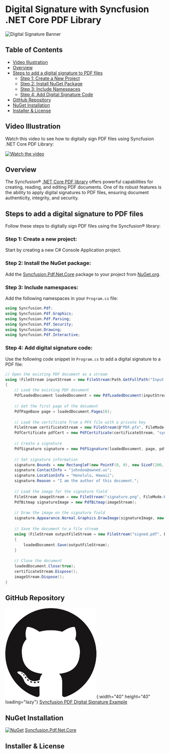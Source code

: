 # Digital Signature with Syncfusion .NET Core PDF Library

![Digital Signature Banner](https://www.syncfusion.com/content/images/banner/digital-signature.png)

## Table of Contents
- [Video Illustration](#video-illustration)
- [Overview](#overview)
- [Steps to add a digital signature to PDF files](#steps-to-add-a-digital-signature-to-pdf-files)
  - [Step 1: Create a New Project](#step-1-create-a-new-project)
  - [Step 2: Install NuGet Package](#step-2-install-the-nuget-package)
  - [Step 3: Include Namespaces](#step-3-include-namespaces)
  - [Step 4: Add Digital Signature Code](#step-4-add-digital-signature-code)
- [GitHub Repository](#github-repository)
- [NuGet Installation](#nuget-installation)
- [Installer & License](#installer--license)

## Video Illustration

Watch this video to see how to digitally sign PDF files using Syncfusion .NET Core PDF Library:

[![Watch the video]()](https://www.youtube.com/watch?v=NNIFh1Ckdzw&t=672s)

## Overview

The Syncfusion&reg; [.NET Core PDF library](https://www.syncfusion.com/document-processing/pdf-framework/net-core/pdf-library) offers powerful capabilities for creating, reading, and editing PDF documents. One of its robust features is the ability to apply digital signatures to PDF files, ensuring document authenticity, integrity, and security.

## Steps to add a digital signature to PDF files

Follow these steps to digitally sign PDF files using the Syncfusion&reg; library:

### Step 1: Create a new project:

Start by creating a new C# Console Application project.

### Step 2: Install the NuGet package:

Add the [Syncfusion.Pdf.Net.Core](https://www.nuget.org/packages/Syncfusion.Pdf.Net.Core/) package to your project from [NuGet.org](https://www.nuget.org/).

### Step 3: Include namespaces:

Add the following namespaces in your `Program.cs` file:

   ```csharp
   using Syncfusion.Pdf;
   using Syncfusion.Pdf.Graphics;
   using Syncfusion.Pdf.Parsing;
   using Syncfusion.Pdf.Security;
   using Syncfusion.Drawing;
   using Syncfusion.Pdf.Interactive;
   ```

### Step 4: Add digital signature code:

Use the following code snippet in `Program.cs` to add a digital signature to a PDF file:

   ```csharp
   // Open the existing PDF document as a stream
   using (FileStream inputStream = new FileStream(Path.GetFullPath("Input.pdf"), FileMode.Open, FileAccess.Read))
   {
       // Load the existing PDF document
       PdfLoadedDocument loadedDocument = new PdfLoadedDocument(inputStream);

       // Get the first page of the document
       PdfPageBase page = loadedDocument.Pages[0];

       // Load the certificate from a PFX file with a private key
       FileStream certificateStream = new FileStream(@"PDF.pfx", FileMode.Open, FileAccess.Read);
       PdfCertificate pdfCert = new PdfCertificate(certificateStream, "syncfusion");

       // Create a signature
       PdfSignature signature = new PdfSignature(loadedDocument, page, pdfCert, "Signature");

       // Set signature information
       signature.Bounds = new RectangleF(new PointF(0, 0), new SizeF(200, 100));
       signature.ContactInfo = "johndoe@owned.us";
       signature.LocationInfo = "Honolulu, Hawaii";
       signature.Reason = "I am the author of this document.";

       // Load the image for the signature field
       FileStream imageStream = new FileStream("signature.png", FileMode.Open, FileAccess.Read);
       PdfBitmap signatureImage = new PdfBitmap(imageStream);

       // Draw the image on the signature field
       signature.Appearance.Normal.Graphics.DrawImage(signatureImage, new RectangleF(0, 0, signature.Bounds.Width, signature.Bounds.Height));

       // Save the document to a file stream
       using (FileStream outputFileStream = new FileStream("signed.pdf", FileMode.Create, FileAccess.ReadWrite))
       {
           loadedDocument.Save(outputFileStream);
       }

       // Close the document
       loadedDocument.Close(true);
       certificateStream.Dispose();
       imageStream.Dispose();
   }
   ```
## GitHub Repository

[![GitHub](https://raw.githubusercontent.com/github/explore/main/topics/github/github.png#gh-dark-mode-only)](https://github.com/SyncfusionExamples/PDF-Examples/tree/master/Digital%20Signature/Add-a-digital-signature-to-an-existing-document/){:width="40" height="40" loading="lazy"} [Syncfusion PDF Digital Signature Example](https://github.com/SyncfusionExamples/PDF-Examples/tree/master/Digital%20Signature/Add-a-digital-signature-to-an-existing-document/)

## NuGet Installation

[![NuGet](https://img.shields.io/badge/NuGet-Package-004880?logo=nuget&logoColor=white)](https://www.nuget.org/packages/Syncfusion.Pdf.Net.Core) [Syncfusion.Pdf.Net.Core](https://www.nuget.org/packages/Syncfusion.Pdf.Net.Core)

## Installer & License

